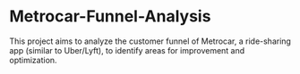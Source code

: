 # Metrocar-Funnel-Analysis
This project aims to analyze the customer funnel of Metrocar, a ride-sharing app (similar to Uber/Lyft), to identify areas for improvement and optimization.
